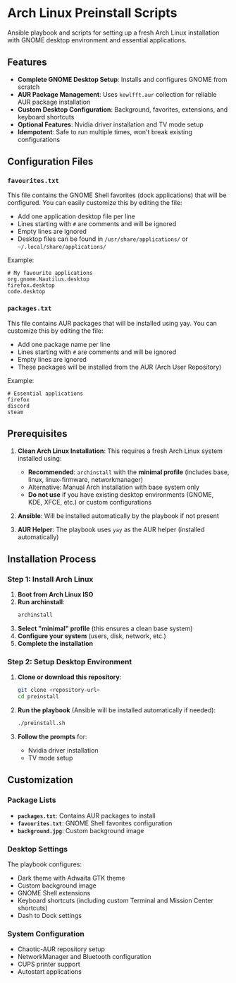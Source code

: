 # Arch Linux Preinstall Scripts

Ansible playbook and scripts for setting up a fresh Arch Linux installation with GNOME desktop environment and essential applications.

## Features

- **Complete GNOME Desktop Setup**: Installs and configures GNOME from scratch
- **AUR Package Management**: Uses `kewlfft.aur` collection for reliable AUR package installation
- **Custom Desktop Configuration**: Background, favorites, extensions, and keyboard shortcuts
- **Optional Features**: Nvidia driver installation and TV mode setup
- **Idempotent**: Safe to run multiple times, won't break existing configurations

## Configuration Files

### `favourites.txt`
This file contains the GNOME Shell favorites (dock applications) that will be configured. You can easily customize this by editing the file:

- Add one application desktop file per line
- Lines starting with `#` are comments and will be ignored
- Empty lines are ignored
- Desktop files can be found in `/usr/share/applications/` or `~/.local/share/applications/`

Example:
```
# My favourite applications
org.gnome.Nautilus.desktop
firefox.desktop
code.desktop
```

### `packages.txt`
This file contains AUR packages that will be installed using yay. You can customize this by editing the file:

- Add one package name per line
- Lines starting with `#` are comments and will be ignored
- Empty lines are ignored
- These packages will be installed from the AUR (Arch User Repository)

Example:
```
# Essential applications
firefox
discord
steam
```

## Prerequisites

1. **Clean Arch Linux Installation**: This requires a fresh Arch Linux system installed using:
   - **Recommended**: `archinstall` with the **minimal profile** (includes base, linux, linux-firmware, networkmanager)
   - Alternative: Manual Arch installation with base system only
   - **Do not use** if you have existing desktop environments (GNOME, KDE, XFCE, etc.) or custom configurations

2. **Ansible**: Will be installed automatically by the playbook if not present
3. **AUR Helper**: The playbook uses `yay` as the AUR helper (installed automatically)

## Installation Process

### Step 1: Install Arch Linux
1. **Boot from Arch Linux ISO**
2. **Run archinstall**:
   ```bash
   archinstall
   ```
3. **Select "minimal" profile** (this ensures a clean base system)
4. **Configure your system** (users, disk, network, etc.)
5. **Complete the installation**

### Step 2: Setup Desktop Environment
1. **Clone or download this repository**:
   ```bash
   git clone <repository-url>
   cd preinstall
   ```

2. **Run the playbook** (Ansible will be installed automatically if needed):
   ```bash
   ./preinstall.sh
   ```

3. **Follow the prompts** for:
   - Nvidia driver installation
   - TV mode setup

## Customization

### Package Lists
- **`packages.txt`**: Contains AUR packages to install
- **`favourites.txt`**: GNOME Shell favorites configuration
- **`background.jpg`**: Custom background image

### Desktop Settings
The playbook configures:
- Dark theme with Adwaita GTK theme
- Custom background image
- GNOME Shell extensions
- Keyboard shortcuts (including custom Terminal and Mission Center shortcuts)
- Dash to Dock settings

### System Configuration
- Chaotic-AUR repository setup
- NetworkManager and Bluetooth configuration
- CUPS printer support
- Autostart applications
